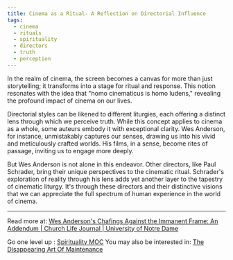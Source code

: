 ```yaml
---
title: Cinema as a Ritual- A Reflection on Directorial Influence
tags:
  - cinema
  - rituals
  - spirituality
  - directors
  - truth
  - perception
---
```


In the realm of cinema, the screen becomes a canvas for more than just storytelling; it transforms into a stage for ritual and response. This notion resonates with the idea that "homo cinematicus is homo ludens," revealing the profound impact of cinema on our lives.

Directorial styles can be likened to different liturgies, each offering a distinct lens through which we perceive truth. While this concept applies to cinema as a whole, some auteurs embody it with exceptional clarity. Wes Anderson, for instance, unmistakably captures our senses, drawing us into his vivid and meticulously crafted worlds. His films, in a sense, become rites of passage, inviting us to engage more deeply.

But Wes Anderson is not alone in this endeavor. Other directors, like Paul Schrader, bring their unique perspectives to the cinematic ritual. Schrader's exploration of reality through his lens adds yet another layer to the tapestry of cinematic liturgy. It's through these directors and their distinctive visions that we can appreciate the full spectrum of human experience in the world of cinema.

----

Read more at: [Wes Anderson's Chafings Against the Immanent Frame: An Addendum | Church Life Journal | University of Notre Dame](https://churchlifejournal.nd.edu/articles/an-addendum-wes-anderson-chafings-against-the-immanent-frame/)

Go one level up : [Spirituality MOC](Maps/Spirituality%20MOC.md)
You may also be interested in: [The Disappearing Art Of Maintenance](Notes/The%20Disappearing%20Art%20Of%20Maintenance.md)